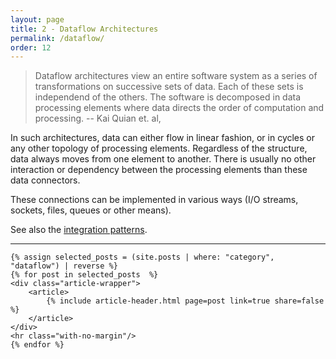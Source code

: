 ```yaml
---
layout: page
title: 2 - Dataflow Architectures
permalink: /dataflow/
order: 12
---
```

>Dataflow architectures view an entire software system
as a series of transformations on successive sets of data.
>Each of these sets is independend of the others.
>The software is decomposed in data processing elements where data directs the order of computation and processing.
> -- Kai Quian et. al,

In such architectures, data can either flow in linear fashion,
or in cycles or any other topology of processing elements.
Regardless of the structure, data always moves from one element
to another. There is usually no other interaction or dependency
between the processing elements than these data connectors.

These connections can be implemented in various ways (I/O streams,
  sockets, files, queues or other means).

See also the [integration patterns](/integration).  


<div id="search-results">
    <hr id="first-hr" class="with-no-margin"/>


    {% assign selected_posts = (site.posts | where: "category", "dataflow") | reverse %}
    {% for post in selected_posts  %}
    <div class="article-wrapper">
        <article>
            {% include article-header.html page=post link=true share=false %}
        </article>
    </div>
    <hr class="with-no-margin"/>
    {% endfor %}
</div>
